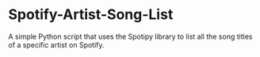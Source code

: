 # Spotify-Artist-Song-List
A simple Python script that uses the Spotipy library to list all the song titles of a specific artist on Spotify.
